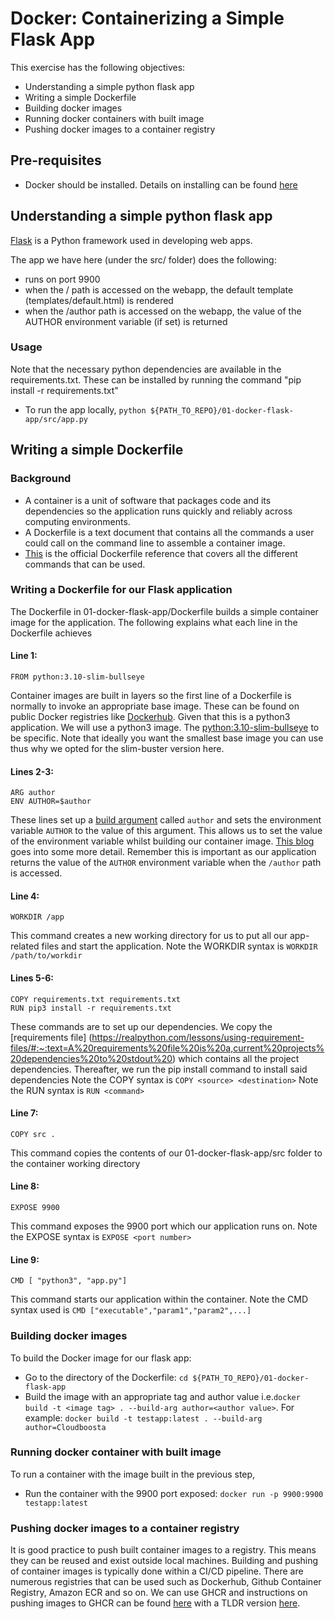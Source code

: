 # Docker: Containerizing a Simple Flask App

This exercise has the following objectives:
- Understanding a simple python flask app
- Writing a simple Dockerfile
- Building docker images
- Running docker containers with built image
- Pushing docker images to a container registry

## Pre-requisites
- Docker should be installed. Details on installing can be found [here](https://docs.docker.com/get-docker/)

## Understanding a simple python flask app
[Flask](https://flask.palletsprojects.com/en/2.2.x/) is a Python framework used in developing web apps.

The app we have here (under the src/ folder) does the following:
- runs on port 9900
- when the / path is accessed on the webapp, the default template (templates/default.html) is rendered
- when the /author path is accessed on the webapp, the value of the AUTHOR environment variable (if set) is returned

### Usage
Note that the necessary python dependencies are available in the requirements.txt. These can be installed by running the command "pip install -r requirements.txt"

- To run the app locally, `python ${PATH_TO_REPO}/01-docker-flask-app/src/app.py`

## Writing a simple Dockerfile
### Background
- A container is a unit of software that packages code and its dependencies so the application runs quickly and reliably across computing environments.
- A Dockerfile is a text document that contains all the commands a user could call on the command line to assemble a container image.
- [This](https://docs.docker.com/engine/reference/builder/) is the official Dockerfile reference that covers all the different commands that can be used.

### Writing a Dockerfile for our Flask application
The Dockerfile in 01-docker-flask-app/Dockerfile builds a simple container image for the application.
The following explains what each line in the Dockerfile achieves

#### Line 1: 
`FROM python:3.10-slim-bullseye`

Container images are built in layers so the first line of a Dockerfile is normally to invoke an appropriate base image. These can be found on public Docker registries like [Dockerhub](https://hub.docker.com/).
Given that this is a python3 application. We will use a python3 image. The [python:3.10-slim-bullseye](https://hub.docker.com/layers/library/python/3.10-slim-bullseye/images/sha256-6862d8ed663a47f649ba5aababed01e44741a032e80d5800db619f5113f65434?context=explore) to be specific.
Note that ideally you want the smallest base image you can use thus why we opted for the slim-buster version here.

#### Lines 2-3: 
```
ARG author
ENV AUTHOR=$author
```

These lines set up a [build argument](https://blog.programster.org/docker-build-arguments) called `author` and sets the environment variable `AUTHOR` to the value of this argument.
This allows us to set the value of the environment variable whilst building our container image. [This blog](https://vsupalov.com/docker-build-pass-environment-variables/) goes into some more detail.
Remember this is important as our application returns the value of the `AUTHOR` environment variable when the `/author` path is accessed.

#### Line 4: 
`WORKDIR /app`

This command creates a new working directory for us to put all our app-related files and start the application.
Note the WORKDIR syntax is `WORKDIR /path/to/workdir`


#### Lines 5-6: 
```
COPY requirements.txt requirements.txt
RUN pip3 install -r requirements.txt
```

These commands are to set up our dependencies. We copy the [requirements file] (https://realpython.com/lessons/using-requirement-files/#:~:text=A%20requirements%20file%20is%20a,current%20projects%20dependencies%20to%20stdout%20) which contains all the project dependencies.
Thereafter, we run the pip install command to install said dependencies
Note the COPY syntax is `COPY <source> <destination>`
Note the RUN syntax is `RUN <command>`


#### Line 7: 
`COPY src .`

This command copies the contents of our 01-docker-flask-app/src folder to the container working directory

#### Line 8: 
`EXPOSE 9900`

This command exposes the 9900 port which our application runs on.
Note the EXPOSE syntax is `EXPOSE <port number>`

#### Line 9: 
`CMD [ "python3", "app.py"]`

This command starts our application within the container.
Note the CMD syntax used is `CMD ["executable","param1","param2",...]`

### Building docker images
To build the Docker image for our flask app:
- Go to the directory of the Dockerfile: `cd ${PATH_TO_REPO}/01-docker-flask-app`
- Build the image with an appropriate tag and author value i.e.`docker build -t <image tag> . --build-arg author=<author value>`. For example: `docker build -t testapp:latest . --build-arg author=Cloudboosta`

### Running docker container with built image
To run a container with the image built in the previous step,
- Run the container with the 9900 port exposed: `docker run -p 9900:9900 testapp:latest`

### Pushing docker images to a container registry
It is good practice to push built container images to a registry. This means they can be reused and exist outside local machines.
Building and pushing of container images is typically done within a CI/CD pipeline. 
There are numerous registries that can be used such as Dockerhub, Github Container Registry, Amazon ECR and so on.
We can use GHCR and instructions on pushing images to GHCR can be found [here](https://docs.github.com/en/packages/working-with-a-github-packages-registry/working-with-the-container-registry) with a TLDR version [here](https://nikiforovall.github.io/docker/2020/09/19/publish-package-to-ghcr.html).
